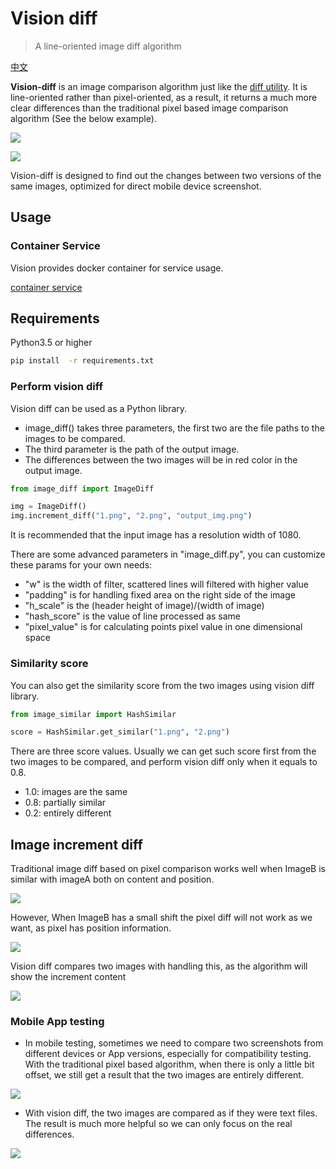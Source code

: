 # Vision diff

> A line-oriented image diff algorithm

[中文](vision_diff_cn.md)

**Vision-diff** is an image comparison algorithm just like the [diff utility](https://en.wikipedia.org/wiki/Diff). It is line-oriented rather than pixel-oriented, as a result, it returns a much more clear differences than the traditional pixel based image comparison algorithm (See the below example).

![](../image/image_4.png)

![](../image/image_5.png)

Vision-diff is designed to find out the changes between two versions of the same images, optimized for direct mobile device screenshot.

## Usage
### Container Service
Vision provides docker container for service usage.

[container service](launch_service.md)


## Requirements

Python3.5 or higher

```bash
pip install  -r requirements.txt
```


### Perform vision diff
Vision diff can be used as a Python library.

- image_diff() takes three parameters, the first two are the file paths to the images to be compared.
- The third parameter is the path of the output image.
- The differences between the two images will be in red color in the output image.

```python
from image_diff import ImageDiff

img = ImageDiff()
img.increment_diff("1.png", "2.png", "output_img.png")
```

It is recommended that the input image has a resolution width of 1080.

There are some advanced parameters in "image_diff.py", you can customize these params for your own needs:
  - "w" is the width of filter, scattered lines will filtered with higher value
  - "padding" is for handling fixed area on the right side of the image
  - "h_scale" is the (header height of image)/(width of image)
  - "hash_score" is the value of line processed as same
  - "pixel_value" is for calculating points pixel value in one dimensional space


### Similarity score

You can also get the similarity score from the two images using vision diff library.

```python
from image_similar import HashSimilar

score = HashSimilar.get_similar("1.png", "2.png")
```

There are three score values. Usually we can get such score first from the two images to be compared, and perform vision diff only when it equals to 0.8.

  - 1.0: images are the same
  - 0.8: partially similar
  - 0.2: entirely different


## Image increment diff
Traditional image diff based on pixel comparison works well when ImageB is similar with imageA both on
content and position.

![](../image/image_1.png)

However, When ImageB has a small shift the pixel diff will not work as we want, as pixel has position information.

![](../image/image_2.png)

Vision diff compares two images with handling this, as the algorithm will show the increment content

![](../image/image_3.png)

### Mobile App testing
- In mobile testing, sometimes we need to compare two screenshots from different devices or App versions, especially for compatibility testing. With the traditional pixel based algorithm, when there is only a little bit offset, we still get a result that the two images are entirely different.

![](../image/image_4.png)

- With vision diff, the two images are compared as if they were text files. The result is much more helpful so we can only focus on the real differences.

![](../image/image_5.png)

